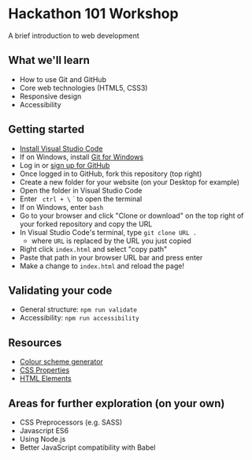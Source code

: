 # Hackathon 101 Workshop

A brief introduction to web development

## What we'll learn

- How to use Git and GitHub
- Core web technologies (HTML5, CSS3)
- Responsive design
- Accessibility

## Getting started

- [Install Visual Studio Code](https://code.visualstudio.com/Download)
- If on Windows, install [Git for Windows](https://gitforwindows.org/)
- Log in or [sign up for GitHub](https://GitHub.com/join)
- Once logged in to GitHub, fork this repository (top right)
- Create a new folder for your website (on your Desktop for example)
- Open the folder in Visual Studio Code
- Enter ` ctrl + \` ` to open the terminal
- If on Windows, enter `bash`
- Go to your browser and click "Clone or download" on the top right of your forked repository and copy the URL
- In Visual Studio Code's terminal, type `git clone URL .`
  - where `URL` is replaced by the URL you just copied
- Right click `index.html` and select "copy path"
- Paste that path in your browser URL bar and press enter
- Make a change to `index.html` and reload the page!

## Validating your code

- General structure: `npm run validate`
- Accessibility: `npm run accessibility`

## Resources

- [Colour scheme generator](http://colormind.io)
- [CSS Properties](http://www.stylinwithcss.com/resources_css_properties.php)
- [HTML Elements](https://developer.mozilla.org/en-US/docs/Web/HTML/Element)

## Areas for further exploration (on your own)

- CSS Preprocessors (e.g. SASS)
- Javascript ES6
- Using Node.js
- Better JavaScript compatibility with Babel
